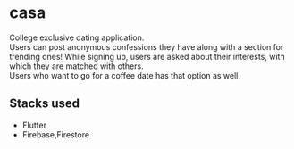 # casa

College exclusive dating application.
</br>
Users can post anonymous confessions they have along with a section for trending ones!
While signing up, users are asked about their interests, with which they are matched with others.
<br/>
Users who want to go for a coffee date has that option as well.


## Stacks used

- Flutter
- Firebase,Firestore

